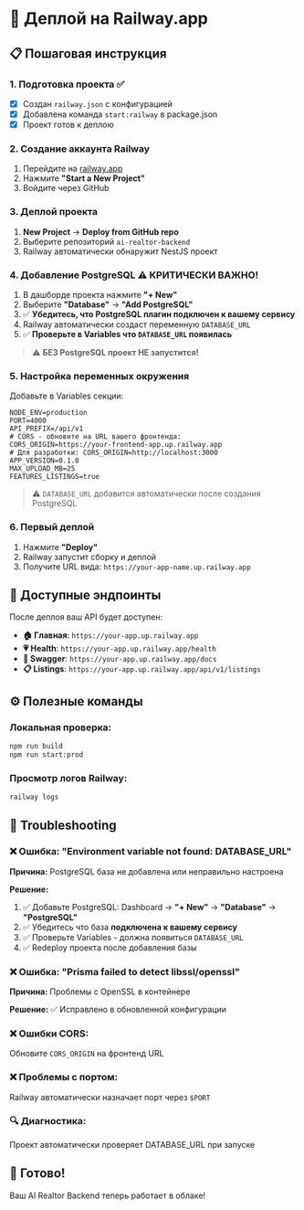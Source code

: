 # 🚂 Деплой на Railway.app

## 📋 Пошаговая инструкция

### 1. Подготовка проекта ✅
- [x] Создан `railway.json` с конфигурацией
- [x] Добавлена команда `start:railway` в package.json
- [x] Проект готов к деплою

### 2. Создание аккаунта Railway
1. Перейдите на [railway.app](https://railway.app)
2. Нажмите **"Start a New Project"**
3. Войдите через GitHub

### 3. Деплой проекта
1. **New Project** → **Deploy from GitHub repo**
2. Выберите репозиторий `ai-realtor-backend`
3. Railway автоматически обнаружит NestJS проект

### 4. Добавление PostgreSQL ⚠️ КРИТИЧЕСКИ ВАЖНО!
1. В дашборде проекта нажмите **"+ New"**
2. Выберите **"Database"** → **"Add PostgreSQL"**
3. ✅ **Убедитесь, что PostgreSQL плагин подключен к вашему сервису**
4. Railway автоматически создаст переменную `DATABASE_URL`
5. ✅ **Проверьте в Variables что `DATABASE_URL` появилась**

> ⚠️ **БЕЗ PostgreSQL проект НЕ запустится!**

### 5. Настройка переменных окружения
Добавьте в Variables секции:

```env
NODE_ENV=production
PORT=4000
API_PREFIX=/api/v1
# CORS - обновите на URL вашего фронтенда:
CORS_ORIGIN=https://your-frontend-app.up.railway.app
# Для разработки: CORS_ORIGIN=http://localhost:3000
APP_VERSION=0.1.0
MAX_UPLOAD_MB=25
FEATURES_LISTINGS=true
```

> ⚠️ `DATABASE_URL` добавится автоматически после создания PostgreSQL

### 6. Первый деплой
1. Нажмите **"Deploy"**
2. Railway запустит сборку и деплой
3. Получите URL вида: `https://your-app-name.up.railway.app`

## 🔗 Доступные эндпоинты

После деплоя ваш API будет доступен:

- **🏠 Главная**: `https://your-app.up.railway.app`
- **💗 Health**: `https://your-app.up.railway.app/health`
- **📖 Swagger**: `https://your-app.up.railway.app/docs`
- **📋 Listings**: `https://your-app.up.railway.app/api/v1/listings`

## ⚙️ Полезные команды

### Локальная проверка:
```bash
npm run build
npm run start:prod
```

### Просмотр логов Railway:
```bash
railway logs
```

## 🔧 Troubleshooting

### ❌ Ошибка: "Environment variable not found: DATABASE_URL"
**Причина:** PostgreSQL база не добавлена или неправильно настроена

**Решение:**
1. ✅ Добавьте PostgreSQL: Dashboard → **"+ New"** → **"Database"** → **"PostgreSQL"**
2. ✅ Убедитесь что база **подключена к вашему сервису**
3. ✅ Проверьте Variables - должна появиться `DATABASE_URL`
4. ✅ Redeploy проекта после добавления базы

### ❌ Ошибка: "Prisma failed to detect libssl/openssl"
**Причина:** Проблемы с OpenSSL в контейнере

**Решение:** ✅ Исправлено в обновленной конфигурации

### ❌ Ошибки CORS:
Обновите `CORS_ORIGIN` на фронтенд URL

### ❌ Проблемы с портом:
Railway автоматически назначает порт через `$PORT`

### 🔍 Диагностика:
Проект автоматически проверяет DATABASE_URL при запуске

## 🚀 Готово!

Ваш AI Realtor Backend теперь работает в облаке!
